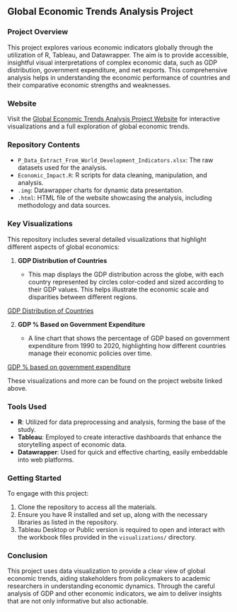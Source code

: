 ## Global Economic Trends Analysis Project

### Project Overview

This project explores various economic indicators globally through the utilization of R, Tableau, and Datawrapper. The aim is to provide accessible, insightful visual interpretations of complex economic data, such as GDP distribution, government expenditure, and net exports. This comprehensive analysis helps in understanding the economic performance of countries and their comparative economic strengths and weaknesses.

### Website

Visit the [Global Economic Trends Analysis Project Website](https://sites.google.com/view/project-1-ie6600/home-page?authuser=0) for interactive visualizations and a full exploration of global economic trends.

### Repository Contents

-   `P_Data_Extract_From_World_Development_Indicators.xlsx`: The raw datasets used for the analysis.
-   `Economic_Impact.R`: R scripts for data cleaning, manipulation, and analysis.
-   `.img`: Datawrapper charts for dynamic data presentation.
-   `.html`: HTML file of the website showcasing the analysis, including methodology and data sources.

### Key Visualizations

This repository includes several detailed visualizations that highlight different aspects of global economics:

1.  **GDP Distribution of Countries**
    
    -   This map displays the GDP distribution across the globe, with each country represented by circles color-coded and sized according to their GDP values. This helps illustrate the economic scale and disparities between different regions. 

[GDP Distribution of Countries](https://github.com/TanishkaNEU/Economic_Impact_of_GDP/blob/main/img/GDP_distribution.png)

2.  **GDP % Based on Government Expenditure**
    
    -   A line chart that shows the percentage of GDP based on government expenditure from 1990 to 2020, highlighting how different countries manage their economic policies over time. 

[GDP % based on government expenditure](https://github.com/TanishkaNEU/Economic_Impact_of_GDP/blob/main/img/GDP_Gov_Expenditure.png)

These visualizations and more can be found on the project website linked above.

### Tools Used

-   **R**: Utilized for data preprocessing and analysis, forming the base of the study.
-   **Tableau**: Employed to create interactive dashboards that enhance the storytelling aspect of economic data.
-   **Datawrapper**: Used for quick and effective charting, easily embeddable into web platforms.


### Getting Started

To engage with this project:

1.  Clone the repository to access all the materials.
2.  Ensure you have R installed and set up, along with the necessary libraries as listed in the repository.
3.  Tableau Desktop or Public version is required to open and interact with the workbook files provided in the `visualizations/` directory.


### Conclusion

This project uses data visualization to provide a clear view of global economic trends, aiding stakeholders from policymakers to academic researchers in understanding economic dynamics. Through the careful analysis of GDP and other economic indicators, we aim to deliver insights that are not only informative but also actionable.
